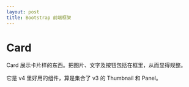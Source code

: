 ```yaml
---
layout: post
title: Bootstrap 前端框架
---
```


# Card
Card 展示卡片样的东西。把图片、文字及按钮包括在框里，从而显得规整。

它是 v4 里好用的组件，算是集合了 v3 的 Thumbnail 和 Panel。
